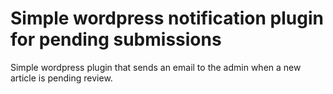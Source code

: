 Simple wordpress notification plugin for pending submissions
=============================================================

Simple wordpress plugin that sends an email to the admin when a new article is pending review.
